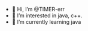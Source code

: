 - 👋 Hi, I’m @TIMER-err
- 👀 I’m interested in java, c++.
- 🌱 I’m currently learning java

<!---
TIMER-err/TIMER-err is a ✨ special ✨ repository because its `README.md` (this file) appears on your GitHub profile.
You can click the Preview link to take a look at your changes.
--->
